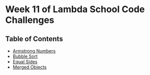 # Week 11 of Lambda School Code Challenges

## Table of Contents

- [Armstrong Numbers](armstrong-numbers)
- [Bubble Sort](bubble-sort)
- [Equal Sides](equal-sides)
- [Merged Objects](merged-objects)
